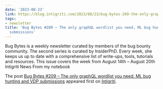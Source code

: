 ```yaml
---
date: '2023-08-23'
link: https://blog.intigriti.com/2023/08/23/bug-bytes-209-the-only-graphql-wordlist-you-need-ml-bug-hunting-and-vdp-submissions/
tags:
- newsletter
title: 'Bug Bytes #209 – The only graphQL wordlist you need, ML bug hunting and VDP
  submissions'
---
```


<p>Bug Bytes is a weekly newsletter curated by members of the bug bounty community. The second series is curated by InsiderPhD. Every week, she keeps us up to date with a comprehensive list of write-ups, tools, tutorials and resources. This issue covers the week from August 14th &#8211; August 20th Intigriti News From my notebook</p> <p>The post <a href="https://blog.intigriti.com/2023/08/23/bug-bytes-209-the-only-graphql-wordlist-you-need-ml-bug-hunting-and-vdp-submissions/" rel="nofollow">Bug Bytes #209 &#8211; The only graphQL wordlist you need, ML bug hunting and VDP submissions</a> appeared first on <a href="https://blog.intigriti.com" rel="nofollow">Intigriti</a>.</p>
